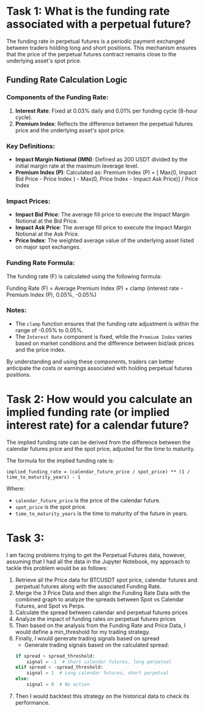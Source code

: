 # Task 1: What is the funding rate associated with a perpetual future?
The funding rate in perpetual futures is a periodic payment exchanged between traders holding long and short positions. This mechanism ensures that the price of the perpetual futures contract remains close to the underlying asset's spot price.

## Funding Rate Calculation Logic

### Components of the Funding Rate:
1. **Interest Rate**: Fixed at 0.03% daily and 0.01% per funding cycle (8-hour cycle).
2. **Premium Index**: Reflects the difference between the perpetual futures price and the underlying asset's spot price.

### Key Definitions:
- **Impact Margin Notional (IMN)**: Defined as 200 USDT divided by the initial margin rate at the maximum leverage level.
- **Premium Index (P)**: Calculated as:
Premium Index (P) = [ Max(0, Impact Bid Price - Price Index ) - Max(0, Price Index - Impact Ask Price)] / Price Index

### Impact Prices:
- **Impact Bid Price**: The average fill price to execute the Impact Margin Notional at the Bid Price.
- **Impact Ask Price**: The average fill price to execute the Impact Margin Notional at the Ask Price.
- **Price Index**: The weighted average value of the underlying asset listed on major spot exchanges.

### Funding Rate Formula:
The funding rate (F) is calculated using the following formula:

Funding Rate (F) = Average Premium Index (P) + clamp (interest rate - Premium Index (P), 0.05%, -0.05%)

### Notes:
- The `clamp` function ensures that the funding rate adjustment is within the range of -0.05% to 0.05%.
- The `Interest Rate` component is fixed, while the `Premium Index` varies based on market conditions and the difference between bid/ask prices and the price index.

By understanding and using these components, traders can better anticipate the costs or earnings associated with holding perpetual futures positions.

# Task 2: How would you calculate an implied funding rate (or implied interest rate) for a calendar future? 

The implied funding rate can be derived from the difference between the calendar futures price and the spot price, adjusted for the time to maturity.

The formula for the implied funding rate is:

`implied_funding_rate = (calendar_future_price / spot_price) ** (1 / time_to_maturity_years) - 1`

Where:
- `calendar_future_price` is the price of the calendar future.
- `spot_price` is the spot price.
- `time_to_maturity_years` is the time to maturity of the future in years.

# Task 3:
I am facing problems trying to get the Perpetual Futures data, however, assuming that I had all the data in the Jupyter Notebook, my approach to tackle this problem would be as follows:

1. Retrieve all the Price data for BTCUSDT spot price, calendar futures and perpetual futures along with the associated Funding Rate.
2. Merge the 3 Price Data and then align the Funding Rate Data with the combined graph to analyze the spreads between Spot vs Calendar Futures, and Spot vs Perps.
3. Calculate the spread between calendar and perpetual futures prices 
4. Analyze the impact of funding rates on perpetual futures prices
5. Then based on the analysis from the Funding Rate and Price Data, I would define a min_threshold for my trading strategy.
6. Finally, I would generate trading signals based on spread
     - Generate trading signals based on the calculated spread:
      ```python
      if spread > spread_threshold:
          signal = -1  # Short calendar futures, long perpetual
      elif spread < -spread_threshold:
          signal = 1  # Long calendar futures, short perpetual
      else:
          signal = 0  # No action

7. Then I would backtest this strategy on the historical data to check its performance.